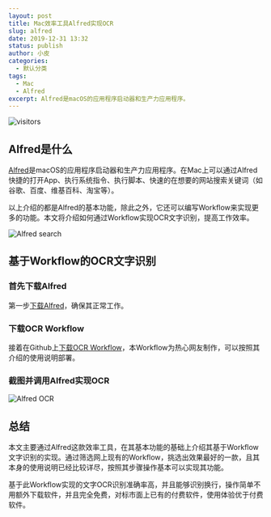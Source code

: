```yaml
---
layout: post
title: Mac效率工具Alfred实现OCR
slug: alfred
date: 2019-12-31 13:32
status: publish
author: 小皮
categories: 
  - 默认分类
tags: 
  - Mac
  - Alfred
excerpt: Alfred是macOS的应用程序启动器和生产力应用程序。
---
```


![visitors](https://visitor-badge.glitch.me/badge?page_id=xiaopi-blog.01)

## Alfred是什么

[Alfred](https://www.alfredapp.com/)是macOS的应用程序启动器和生产力应用程序。在Mac上可以通过Alfred快捷的打开App、执行系统指令、执行脚本、快速的在想要的网站搜索关键词（如谷歌、百度、维基百科、淘宝等）。

以上介绍的都是Alfred的基本功能，除此之外，它还可以编写Workflow来实现更多的功能。本文将介绍如何通过Workflow实现OCR文字识别，提高工作效率。

![Alfred search](./images/alfred-gg.gif)

## 基于Workflow的OCR文字识别

### 首先下载Alfred

第一步[下载Alfred](https://xclient.info/s/alfred.html)，确保其正常工作。

### 下载OCR Workflow

接着在Github上[下载OCR Workflow](https://github.com/oott123/alfred-clipboard-ocr)，本Workflow为热心网友制作，可以按照其介绍的使用说明部署。

### 截图并调用Alfred实现OCR

![Alfred OCR](./images/alfred-ocr.gif)

## 总结

本文主要通过Alfred这款效率工具，在其基本功能的基础上介绍其基于Workflow文字识别的实现。通过筛选网上现有的Workflow，挑选出效果最好的一款，且其本身的使用说明已经比较详尽，按照其步骤操作基本可以实现其功能。

基于此Workflow实现的文字OCR识别准确率高，并且能够识别换行，操作简单不用额外下载软件，并且完全免费，对标市面上已有的付费软件，使用体验优于付费软件。